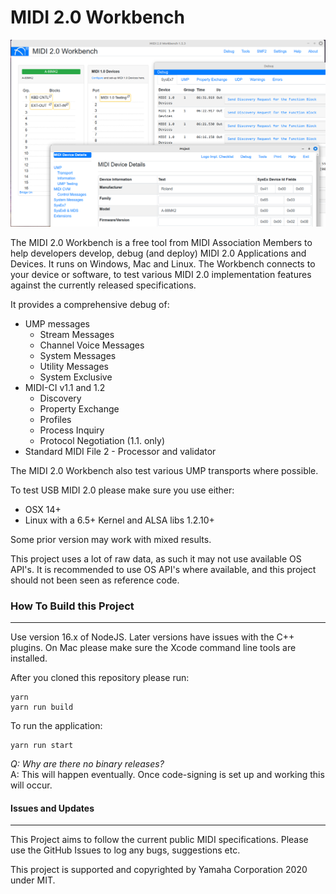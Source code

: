 # MIDI 2.0 Workbench
![img.png](img.png)

The MIDI 2.0 Workbench is a free tool from MIDI Association Members to help developers develop, debug (and deploy) MIDI 2.0 Applications and Devices. It runs on Windows, Mac and Linux.
The Workbench connects to your device or software, to test various MIDI 2.0 implementation features against the currently released specifications.

It provides a comprehensive debug of: 
* UMP messages
  * Stream Messages
  * Channel Voice Messages
  * System Messages
  * Utility Messages
  * System Exclusive
* MIDI-CI v1.1 and 1.2
  * Discovery
  * Property Exchange
  * Profiles
  * Process Inquiry
  * Protocol Negotiation (1.1. only)
* Standard MIDI File 2 - Processor and validator

The MIDI 2.0 Workbench also test various UMP transports where possible.

To test USB MIDI 2.0 please make sure you use either:
* OSX 14+
* Linux with a 6.5+ Kernel and ALSA libs 1.2.10+

Some prior version may work with mixed results.


This project uses a lot of raw data, as such it may not use available OS API's. It is recommended to use OS API's where 
available, and this project should not been seen as reference code.

### How To Build this Project
-----------------------
Use version 16.x of NodeJS. Later versions have issues with the C++ plugins.
On Mac please make sure the Xcode command line tools are installed.

After you cloned this repository
please run:
```
yarn
yarn run build
```
To run the application:
```
yarn run start
```

_Q: Why are there no binary releases?_<br/>
A: This will happen eventually. Once code-signing is set up and working this will occur.

#### Issues and Updates
-----------------
This Project aims to follow the current public MIDI specifications. 
Please use the GitHub Issues to log any bugs, suggestions etc. 

This project is supported and copyrighted by Yamaha Corporation 2020 under MIT. 
